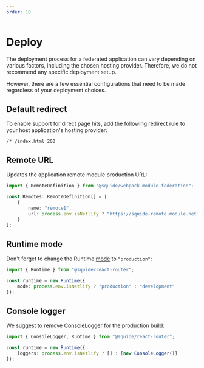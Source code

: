 ```yaml
---
order: 10
---
```


# Deploy

The deployment process for a federated application can vary depending on various factors, including the chosen hosting provider. Therefore, we do not recommend any specific deployment setup.

However, there are a few essential configurations that need to be made regardless of your deployment choices.

## Default redirect

To enable support for direct page hits, add the following redirect rule to your host application's hosting provider:

```
/* /index.html 200
```

## Remote URL

Updates the application remote module production URL:

```ts
import { RemoteDefinition } from "@squide/webpack-module-federation";

const Remotes: RemoteDefinition[] = [
    {
        name: "remote1",
        url: process.env.isNetlify ? "https://squide-remote-module.netlify.app" : "http://localhost:8081"
    }
];
```

## Runtime mode

Don't forget to change the Runtime [mode](../reference/runtime/runtime-class.md#change-the-runtime-mode) to `"production"`:

```ts
import { Runtime } from "@squide/react-router";

const runtime = new Runtime({
    mode: process.env.isNetlify ? "production" : "development"
});
```

## Console logger

We suggest to remove [ConsoleLogger](../reference/logging/ConsoleLogger.md) for the production build:

```ts
import { ConsoleLogger, Runtime } from "@squide/react-router";

const runtime = new Runtime({
    loggers: process.env.isNetlify ? [] : [new ConsoleLogger()]
});
```

